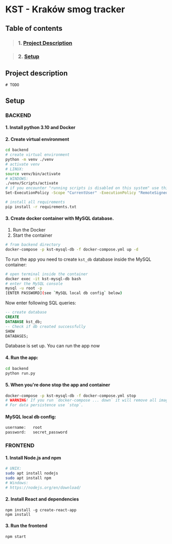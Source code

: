 # KST - Kraków smog tracker

## Table of contents

> ### 1. [Project Description](#project-description)

> ### 2. [Setup](#setup)

## Project description

```
# TODO
```

## Setup

### BACKEND

#### 1. Install python 3.10 and Docker

#### 2. Create virtual environment

```bash
cd backend
# create virtual environment
python -m venv ./venv
# activate venv
# LINUX:
source venv/bin/activate
# WINDOWS:
./venv/Scripts/activate
# if you encounter "running scripts is disabled on this system" use this command and then ./venv/...
Set-ExecutionPolicy -Scope "CurrentUser" -ExecutionPolicy "RemoteSigned"

# install all requirements
pip install -r requirements.txt
```

#### 3. Create docker container with MySQL database.

1. Run the Docker
2. Start the container

```bash
# from backend directory
docker-compose -p kst-mysql-db -f docker-compose.yml up -d
```

To run the app you need to create `kst_db` database inside the MySQL container:

```bash
# open terminal inside the container
docker exec -it kst-mysql-db bash
# enter the MySQL console
mysql -u root -p
[ENTER PASSWORD](see `MySQL local db config` below)
```

Now enter following SQL queries:

```sql
-- create database
CREATE
DATABASE kst_db;
-- Check if db created successfully
SHOW
DATABASES;
```

Database is set up. You can run the app now

#### 4. Run the app:

````bash
cd backend
python run.py
````

#### 5. When you're done stop the app and container

```bash
docker-compose -p kst-mysql-db -f docker-compose.yml stop
# WARNING! If you run `docker-compose ... down` it will remove all images, networks, volumes etc.
# For data persistence use `stop`.
```

#### MySQL local db config:

```bash
username:   root
password:   secret_password
```

### FRONTEND

#### 1. Install Node.js and npm

```bash
# UNIX: 
sudo apt install nodejs
sudo apt install npm
# Windows:
# https://nodejs.org/en/download/
```

#### 2. Install React and dependencies

```
npm install -g create-react-app  
npm install
```



#### 3. Run the frontend

```bash
npm start
```

[//]: # (# DB SETUP - tests)

[//]: # ()

[//]: # (```sql)

[//]: # ()

[//]: # (CREATE DATABASE kst_db;)

[//]: # ()

[//]: # (USE kst_db;)

[//]: # ()

[//]: # ()

[//]: # (-- create test table )

[//]: # ()

[//]: # (CREATE TABLE People &#40;)

[//]: # ()

[//]: # (    PersonID int,)

[//]: # ()

[//]: # (    FirstName varchar&#40;255&#41;,)

[//]: # ()

[//]: # (    LastName varchar&#40;255&#41;,)

[//]: # ()

[//]: # (    Address varchar&#40;255&#41;,)

[//]: # ()

[//]: # (    City varchar&#40;255&#41;)

[//]: # ()

[//]: # (&#41;;)

[//]: # ()

[//]: # ()

[//]: # (-- insert sample data )

[//]: # ()

[//]: # (INSERT INTO People VALUES )

[//]: # ()

[//]: # (                       &#40;1, "John", "Doe", "213 Warsaw", "Warsaw"&#41;;)

[//]: # ()

[//]: # (```)

[//]: # ()

[//]: # ()

[//]: # (# CREATE TABLES FROM app.py)

[//]: # ()

[//]: # (```python)

[//]: # ()

[//]: # (cd backend)

[//]: # ()

[//]: # (python)

[//]: # ()

[//]: # (from app import app, db)

[//]: # ()

[//]: # (with app.app_context&#40;&#41;:)

[//]: # ()

[//]: # (    db.create_all&#40;&#41;)

[//]: # ()

[//]: # (# now all tables created in the app.py will be created in the database as tables)

[//]: # ()

[//]: # (```)

[//]: # ()

[//]: # ()

[//]: # ()

[//]: # ()

[//]: # (## POWERSHELL ACTIVATE VENV:)

[//]: # ()

[//]: # (```)

[//]: # ()

[//]: # (cd backend)

[//]: # ()

[//]: # (Set-ExecutionPolicy Unrestricted -Scope Process  )

[//]: # ()

[//]: # (./venv/Scripts/activate)

[//]: # ()

[//]: # (```)
